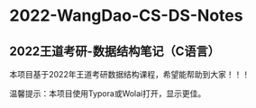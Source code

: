 # 2022-WangDao-CS-DS-Notes
## 2022王道考研-数据结构笔记（C语言）
本项目基于2022年王道考研数据结构课程，希望能帮助到大家！！！

温馨提示：本项目使用Typora或Wolai打开，显示更佳。

